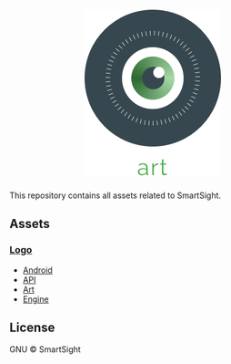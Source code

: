 <h1 align="center">
  <img src="https://github.com/smartsight/smartsight-art/raw/master/logo/variants/art/logo.png" alt="SmartSight art">
</h1>

This repository contains all assets related to SmartSight.

## Assets

### [Logo](logo)

* [Android](logo/variants/android)
* [API](logo/variants/api)
* [Art](logo/variants/art)
* [Engine](logo/variants/engine)

## License

GNU © SmartSight
